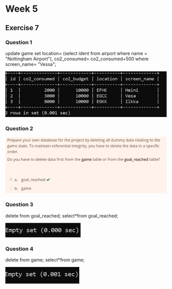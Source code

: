 # Week 5
## Exercise 7
### Question 1
update game
set location= (select ident from airport where name = "Nottingham Airport"), 
co2_consumed= co2_consumed+500
where screen_name= "Vessa";

![screenshot](ex7_q1.png)
### Question 2


![screenshot](ex7_q2.png)
### Question 3
delete from goal_reached;
select*from goal_reached;

![screenshot](ex7_q3.png)
### Question 4
delete from game;
select*from game;

![screenshot](ex7_q4.png)